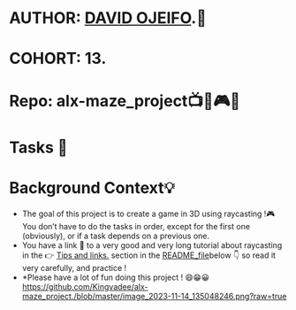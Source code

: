 # AUTHOR:         [DAVID OJEIFO](https://github.com/Kingvadee).:briefcase:
# COHORT:         13.
# Repo:           alx-maze_project:tv::floppy_disk::video_game::dart:
# Tasks :page_with_curl:

# Background Context:bulb:
   *  The goal of this project is to create a game in 3D using raycasting !:video_game:
      You don’t have to do the tasks in order, except for the first one (obviously),
      or if a task depends on a previous one.
   *  You have a link :link: to a very good and very long tutorial about raycasting in the :point_right: [Tips and links.](https://s3.amazonaws.com/alx-intranet.hbtn.io/uploads/misc/2021/1/9da3b82dc0bcfea07858b70956de47f0e2db2dad.pdf?X-Amz-Algorithm=AWS4-HMAC-SHA256&X-Amz-Credential=AKIARDDGGGOUSBVO6H7D%2F20231114%2Fus-east-1%2Fs3%2Faws4_request&X-Amz-Date=20231114T181815Z&X-Amz-Expires=86400&X-Amz-SignedHeaders=host&X-Amz-Signature=ca81f04ee1d4fa253ae436e324d8060e0c4706fea99e41eaf45e6554e88db015) section in the [README_file](https://github.com/Kingvadee/alx-maze_project./blob/master/README.md)below :point_down:
      so read it very carefully, and practice !
   *  *Please have a lot of fun doing this project ! :smile::grin::grinning:
https://github.com/Kingvadee/alx-maze_project./blob/master/image_2023-11-14_135048246.png?raw=true
